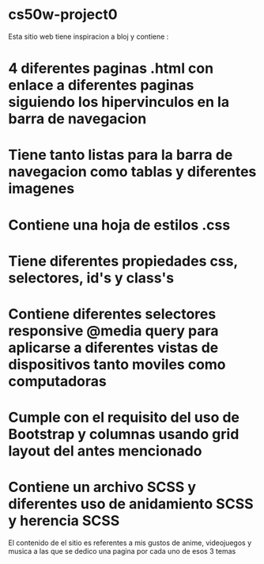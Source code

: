 # cs50w-project0

Esta sitio web tiene inspiracion a bloj y contiene :
# 4 diferentes paginas .html con enlace a diferentes paginas siguiendo los hipervinculos en la barra de navegacion

# Tiene tanto listas para la barra de navegacion como tablas y diferentes imagenes

# Contiene una hoja de estilos .css

# Tiene diferentes propiedades css, selectores, id's y class's

# Contiene diferentes selectores responsive @media query para aplicarse a diferentes vistas de dispositivos tanto moviles como computadoras

# Cumple con el requisito del uso de Bootstrap y columnas usando grid layout del antes mencionado 

# Contiene un archivo SCSS y diferentes uso de anidamiento SCSS y herencia SCSS


El contenido de el sitio es referentes a mis gustos de anime, videojuegos y musica a las que se dedico una pagina por cada uno de esos 3 temas
